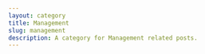 ```yaml
---
layout: category
title: Management
slug: management
description: A category for Management related posts.
---
```

